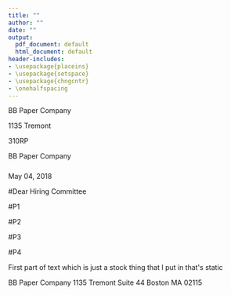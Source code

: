 ```yaml
---
title: ""
author: ""
date: ""
output:
  pdf_document: default
  html_document: default
header-includes:
- \usepackage{placeins}
- \usepackage{setspace}
- \usepackage{chngcntr}
- \onehalfspacing
---
```




BB Paper Company
 
1135 Tremont
 
310RP
 
BB Paper Company

##### 

May 04, 2018

#Dear Hiring Committee

#P1

#P2

#P3

#P4





First part of text which is just a stock thing that I put in that's static

BB Paper Company 
 1135 Tremont 
 Suite 44 
 Boston 
 MA 02115
